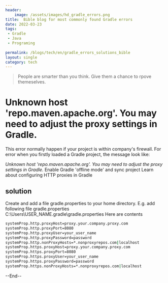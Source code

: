 ```yaml
---
header:
    image: /assets/images/hd_gradle_errors.png
title:  Bible blog for most commonly found Gradle errors
date: 2022-03-23
tags:
 - Gradle
 - Java
 - Programing
 
permalink: /blogs/tech/en/gradle_errors_solutions_bible
layout: single
category: tech
---
```


> People are smarter than you think. Give them a chance to rpove themeselves.

# Unknown host 'repo.maven.apache.org'. You may need to adjust the proxy settings in Gradle.
This error normally happen if your project is within company's firewall. 
For error when you firstly loaded a Gradle project, the message look like:

*Unknown host 'repo.maven.apache.org'. You may need to adjust the proxy settings in Gradle.*
Enable Gradle 'offline mode' and sync project
Learn about configuring HTTP proxies in Gradle

## solution
Create and add a file gradle.properties to your home directory. E.g. add following file gradle.properties
C:\Users\USER_NAME\.gradle\gradle.properties
Here are contents
```bash
systemProp.http.proxyHost=proxy.your.company.proxy.com
systemProp.http.proxyPort=8080
systemProp.http.proxyUser=your_user_name
systemProp.http.proxyPassword=password
systemProp.http.nonProxyHosts=*.nonproxyrepos.com|localhost
systemProp.https.proxyHost=proxy.your.company.proxy.com
systemProp.https.proxyPort=8080
systemProp.https.proxyUser=your_user_name
systemProp.https.proxyPassword=password
systemProp.https.nonProxyHosts=*.nonproxyrepos.com|localhost
```

--End--



